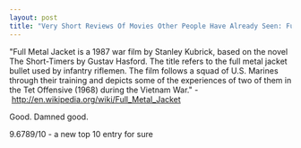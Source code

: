 ```yaml
---
layout: post
title: "Very Short Reviews Of Movies Other People Have Already Seen: Full Metal Jacket [1987]"
---
```


"Full Metal Jacket is a 1987 war film by Stanley Kubrick, based on the novel The Short-Timers by Gustav Hasford. The title refers to the full metal jacket bullet used by infantry riflemen. The film follows a squad of U.S. Marines through their training and depicts some of the experiences of two of them in the Tet Offensive (1968) during the Vietnam War." - http://en.wikipedia.org/wiki/Full_Metal_Jacket

Good. Damned good.

9.6789/10 - a new top 10 entry for sure
